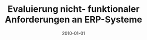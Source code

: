 ---
abstract: ''
authors:
- Michael Gall
- Thomas Grechenig
- Christian Sterba
date: '2010-01-01'
featured: false
links:
- name: Publik
  url: https://publik.tuwien.ac.at/showentry.php?ID=195633&lang=2
publication: ERP Management Journal, 3 (2010), S. 34 - 36
publication_types:
- '2'
publishDate: '2010-01-01'
title: Evaluierung nicht- funktionaler Anforderungen an ERP-Systeme
url_pdf: ''
---